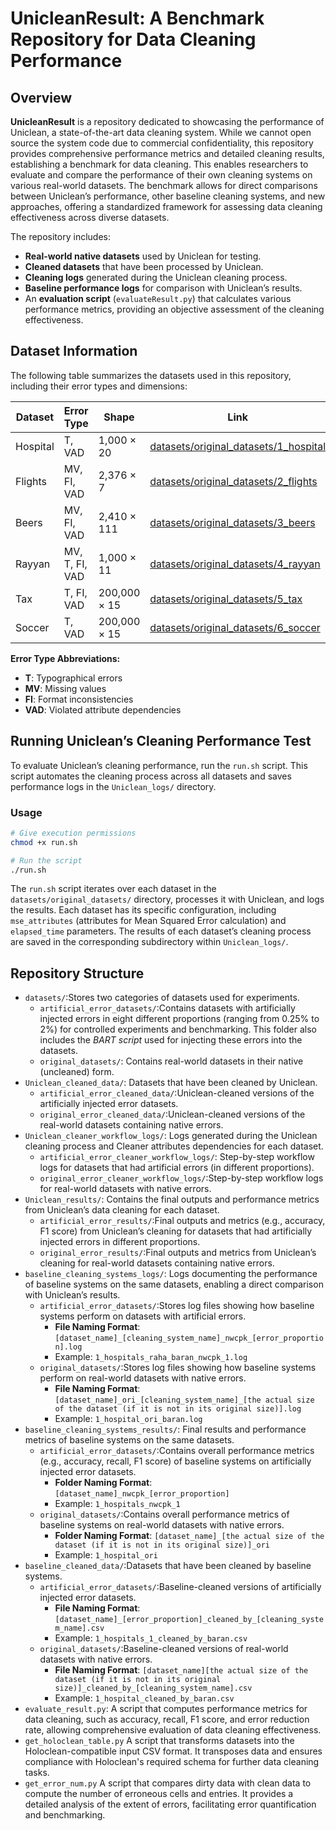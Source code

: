 # UnicleanResult: A Benchmark Repository for Data Cleaning Performance

## Overview
**UnicleanResult** is a repository dedicated to showcasing the performance of Uniclean, a state-of-the-art data cleaning system. While we cannot open source the system code due to commercial confidentiality, this repository provides comprehensive performance metrics and detailed cleaning results, establishing a benchmark for data cleaning. This enables researchers to evaluate and compare the performance of their own cleaning systems on various real-world datasets. The benchmark allows for direct comparisons between Uniclean’s performance, other baseline cleaning systems, and new approaches, offering a standardized framework for assessing data cleaning effectiveness across diverse datasets.

The repository includes:
- **Real-world native datasets** used by Uniclean for testing.
- **Cleaned datasets** that have been processed by Uniclean.
- **Cleaning logs** generated during the Uniclean cleaning process.
- **Baseline performance logs** for comparison with Uniclean’s results.
- An **evaluation script** (`evaluateResult.py`) that calculates various performance metrics, providing an objective assessment of the cleaning effectiveness.

## Dataset Information

The following table summarizes the datasets used in this repository, including their error types and dimensions:

| Dataset  | Error Type     | Shape        | Link                                                                             |
|----------|----------------|--------------|----------------------------------------------------------------------------------|
| Hospital | T, VAD         | 1,000 × 20   | [datasets/original_datasets/1_hospital](datasets_and_rules/original_datasets/1_hospital) |
| Flights  | MV, FI, VAD    | 2,376 × 7    | [datasets/original_datasets/2_flights](datasets_and_rules/original_datasets/2_flights)   |
| Beers    | MV, FI, VAD    | 2,410 × 111  | [datasets/original_datasets/3_beers](datasets_and_rules/original_datasets/3_beers)       |
| Rayyan   | MV, T, FI, VAD | 1,000 × 11   | [datasets/original_datasets/4_rayyan](datasets_and_rules/original_datasets/4_rayyan)     |
| Tax      | T, FI, VAD     | 200,000 × 15 | [datasets/original_datasets/5_tax](datasets_and_rules/original_datasets/5_tax)           |
| Soccer   | T, VAD         | 200,000 × 15 | [datasets/original_datasets/6_soccer](datasets_and_rules/original_datasets/6_soccer)     |

**Error Type Abbreviations:**
- **T**: Typographical errors
- **MV**: Missing values
- **FI**: Format inconsistencies
- **VAD**: Violated attribute dependencies


## Running Uniclean’s Cleaning Performance Test

To evaluate Uniclean’s cleaning performance, run the `run.sh` script. This script automates the cleaning process across all datasets and saves performance logs in the `Uniclean_logs/` directory.

### Usage
```bash
# Give execution permissions
chmod +x run.sh

# Run the script
./run.sh
```

The `run.sh` script iterates over each dataset in the `datasets/original_datasets/` directory, processes it with Uniclean, and logs the results. Each dataset has its specific configuration, including `mse_attributes` (attributes for Mean Squared Error calculation) and `elapsed_time` parameters. The results of each dataset’s cleaning process are saved in the corresponding subdirectory within `Uniclean_logs/`.

## Repository Structure
- `datasets/`:Stores two categories of datasets used for experiments.
  - `artificial_error_datasets/`:Contains datasets with artificially injected errors in eight different proportions (ranging from 0.25% to 2%) for controlled experiments and benchmarking. This folder also includes the *BART script* used for injecting these errors into the datasets.
  - `original_datasets/`: Contains real-world datasets in their native (uncleaned) form.
- `Uniclean_cleaned_data/`: Datasets that have been cleaned by Uniclean.
  - `artificial_error_cleaned_data/`:Uniclean-cleaned versions of the artificially injected error datasets.
  - `original_error_cleaned_data/`:Uniclean-cleaned  versions of the real-world datasets containing native errors.
- `Uniclean_cleaner_workflow_logs/`: Logs generated during the Uniclean cleaning process and Cleaner attributes dependencies for each dataset.
  - `artificial_error_cleaner_workflow_logs/`: Step-by-step workflow logs for datasets that had artificial errors (in different proportions).
  - `original_error_cleaner_workflow_logs/`:Step-by-step workflow logs for real-world datasets with native errors.
- `Uniclean_results/`: Contains the final outputs and performance metrics from Uniclean’s data cleaning for each dataset.
  - `artificial_error_results/`:Final outputs and metrics (e.g., accuracy, F1 score) from Uniclean’s cleaning for datasets that had artificially injected errors in different proportions.
  - `original_error_results/`:Final outputs and metrics from Uniclean’s cleaning for real-world datasets containing native errors.
- `baseline_cleaning_systems_logs/`: Logs documenting the performance of baseline systems on the same datasets, enabling a direct comparison with Uniclean’s results.
  - `artificial_error_datasets/`:Stores log files showing how baseline systems perform on datasets with artificial errors.
    - **File Naming Format**: `[dataset_name]_[cleaning_system_name]_nwcpk_[error_proportion].log`
    - Example: `1_hospitals_raha_baran_nwcpk_1.log`
  - `original_datasets/`:Stores log files showing how baseline systems perform on real-world datasets with native errors.
    - **File Naming Format**: `[dataset_name]_ori_[cleaning_system_name]_[the actual size of the dataset (if it is not in its original size)].log`
    - Example: `1_hospital_ori_baran.log`
- `baseline_cleaning_systems_results/`: Final results and performance metrics of baseline systems on the same datasets.
  - `artificial_error_datasets/`:Contains overall performance metrics (e.g., accuracy, recall, F1 score) of baseline systems on artificially injected error datasets.
    - **Folder Naming Format**: `[dataset_name]_nwcpk_[error_proportion]`
    - Example: `1_hospitals_nwcpk_1`
  - `original_datasets/`:Contains overall performance metrics of baseline systems on real-world datasets with native errors.
    - **Folder Naming Format**: `[dataset_name]_[the actual size of the dataset (if it is not in its original size)]_ori`
    - Example: `1_hospital_ori`
- `baseline_cleaned_data/`:Datasets that have been cleaned by baseline systems.
  - `artificial_error_datasets/`:Baseline-cleaned versions of artificially injected error datasets.
    - **File Naming Format**: `[dataset_name]_[error_proportion]_cleaned_by_[cleaning_system_name].csv`
    - Example: `1_hospitals_1_cleaned_by_baran.csv`
  - `original_datasets/`:Baseline-cleaned versions of real-world datasets with native errors.
    - **File Naming Format**: `[dataset_name][the actual size of the dataset (if it is not in its original size)]_cleaned_by_[cleaning_system_name].csv`
    - Example: `1_hospital_cleaned_by_baran.csv`
- `evaluate_result.py`: A script that computes performance metrics for data cleaning, such as accuracy, recall, F1 score, and error reduction rate, allowing comprehensive evaluation of data cleaning effectiveness.
- `get_holoclean_table.py` A script that transforms datasets into the Holoclean-compatible input CSV format. It transposes data and ensures compliance with Holoclean's required schema for further data cleaning tasks.
- `get_error_num.py` A script that compares dirty data with clean data to compute the number of erroneous cells and entries. It provides a detailed analysis of the extent of errors, facilitating error quantification and benchmarking.